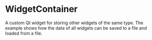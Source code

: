 # WidgetContainer

A custom Qt widget for storing other widgets of the same type. The example shows how the data of all widgets can be saved to a file and loaded from a file.
